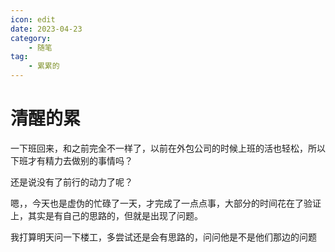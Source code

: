 ```yaml
---
icon: edit
date: 2023-04-23
category:
    - 随笔
tag:
    - 累累的
---
```


# 清醒的累

一下班回来，和之前完全不一样了，以前在外包公司的时候上班的活也轻松，所以下班才有精力去做别的事情吗？

还是说没有了前行的动力了呢？

嗯，，今天也是虚伪的忙碌了一天，才完成了一点点事，大部分的时间花在了验证上，其实是有自己的思路的，但就是出现了问题。

我打算明天问一下楼工，多尝试还是会有思路的，问问他是不是他们那边的问题